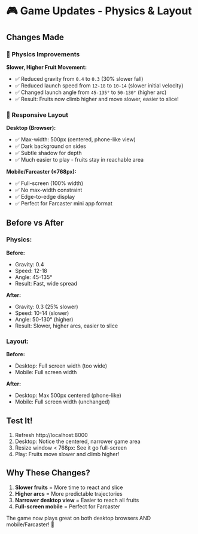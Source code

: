 # 🎮 Game Updates - Physics & Layout

## Changes Made

### 🎯 Physics Improvements

**Slower, Higher Fruit Movement:**
- ✅ Reduced gravity from `0.4` to `0.3` (30% slower fall)
- ✅ Reduced launch speed from `12-18` to `10-14` (slower initial velocity)
- ✅ Changed launch angle from `45-135°` to `50-130°` (higher arc)
- ✅ Result: Fruits now climb higher and move slower, easier to slice!

### 📱 Responsive Layout

**Desktop (Browser):**
- ✅ Max-width: 500px (centered, phone-like view)
- ✅ Dark background on sides
- ✅ Subtle shadow for depth
- ✅ Much easier to play - fruits stay in reachable area

**Mobile/Farcaster (≤768px):**
- ✅ Full-screen (100% width)
- ✅ No max-width constraint
- ✅ Edge-to-edge display
- ✅ Perfect for Farcaster mini app format

## Before vs After

### Physics:
**Before:**
- Gravity: 0.4
- Speed: 12-18
- Angle: 45-135°
- Result: Fast, wide spread

**After:**
- Gravity: 0.3 (25% slower)
- Speed: 10-14 (slower)
- Angle: 50-130° (higher)
- Result: Slower, higher arcs, easier to slice

### Layout:
**Before:**
- Desktop: Full screen width (too wide)
- Mobile: Full screen width

**After:**
- Desktop: Max 500px centered (phone-like)
- Mobile: Full screen width (unchanged)

## Test It!

1. Refresh http://localhost:8000
2. Desktop: Notice the centered, narrower game area
3. Resize window < 768px: See it go full-screen
4. Play: Fruits move slower and climb higher!

## Why These Changes?

1. **Slower fruits** = More time to react and slice
2. **Higher arcs** = More predictable trajectories
3. **Narrower desktop view** = Easier to reach all fruits
4. **Full-screen mobile** = Perfect for Farcaster

The game now plays great on both desktop browsers AND mobile/Farcaster! 🎉
